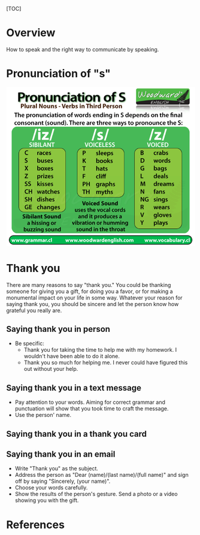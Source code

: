 [TOC]

# Overview

How to speak and the right way to communicate by speaking.

# Pronunciation of "s"

![Pronunciation of s](../../../graphic/eng/pronunciation-final-s-english.gif)

# Thank you

There are many reasons to say "thank you." You could be thanking someone
for giving you a gift, for doing you a favor, or for making a monumental
impact on your life in some way. Whatever your reason for saying thank
you, you should be sincere and let the person know how grateful you
really are.

## Saying thank you in person

- Be specific:
    + Thank you for taking the time to help me with my homework. I
      wouldn't have been able to do it alone.
    + Thank you so much for helping me. I never could have figured this
      out without your help.

## Saying thank you in a text message

- Pay attention to your words. Aiming for correct grammar and
punctuation will show that you took time to craft the message.
- Use the person' name.

## Saying thank you in a thank you card


## Saying thank you in an email

- Write "Thank you" as the subject.
- Address the person as "Dear (name)/(last name)/(full name)" and sign
off by saying "Sincerely, (your name)".
- Choose your words carefully.
- Show the results of the person's gesture. Send a photo or a video
showing you with the gift.

# References

[1]: http://english.stackexchange.com/questions/146671/when-should-no-problem-replace-youre-welcome-as-a-response-to-thank-you "No problem vs You're welcome"
[2]: http://english.stackexchange.com/questions/2516/how-do-native-english-speakers-respond-to-thank-you "How to respond to thank you"
[3]: http://www.myenglishteacher.eu/blog/how-to-say-thank-you-26-thank-you-sayings/ "Thank you in many situations"
